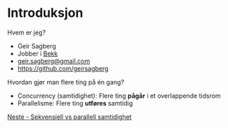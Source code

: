 # Introduksjon

Hvem er jeg?

- Geir Sagberg
- Jobber i [Bekk](https://bekk.no)
- geir.sagberg@gmail.com
- https://github.com/geirsagberg

Hvordan gjør man flere ting på én gang?

- Concurrency (samtidighet): Flere ting **pågår** i et overlappende tidsrom
- Parallelisme: Flere ting **utføres** samtidig

[Neste - Sekvensiell vs parallell samtidighet](01b-intro.md)
